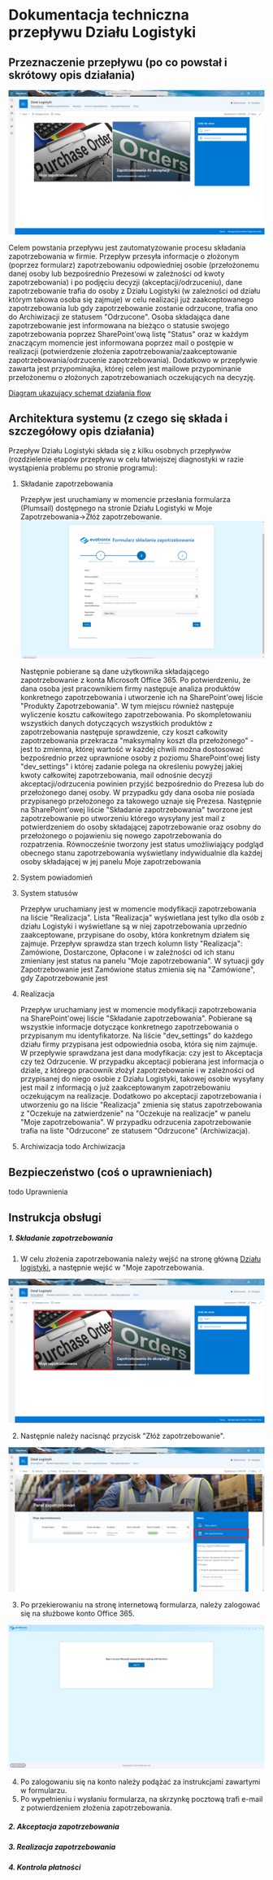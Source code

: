 # Dokumentacja techniczna przepływu Działu Logistyki

## Przeznaczenie przepływu (po co powstał i skrótowy opis działania)
![image](https://github.com/YellowMaster2/LogiFlow/blob/main/media/1.png?raw=true)


  Celem powstania przepływu jest zautomatyzowanie procesu składania zapotrzebowania w firmie. 
  Przepływ przesyła informacje o złożonym (poprzez formularz) zapotrzebowaniu odpowiedniej osobie (przełożonemu danej osoby lub bezpośrednio Prezesowi w zależności od kwoty zapotrzebowania) i po podjęciu decyzji (akceptacji/odrzuceniu), dane zapotrzebowanie trafia do osoby z Działu Logistyki (w zależności od działu którym takowa osoba się zajmuje) w celu realizacji już zaakceptowanego zapotrzebowania lub gdy zapotrzebowanie zostanie odrzucone, trafia ono do Archiwizacji ze statusem "Odrzucone". Osoba składająca dane zapotrzebowanie jest informowana na bieżąco o statusie swojego zapotrzebowania poprzez SharePoint'ową listę "Status" oraz w każdym znaczącym momencie jest informowana poprzez mail o postępie w realizacji (potwierdzenie złożenia zapotrzebowania/zaakceptowanie zapotrzebowania/odrzucenie zapotrzebowania).
  Dodatkowo w przepływie zawarta jest przypominajka, której celem jest mailowe  przypominanie  przełożonemu o złożonych zapotrzebowaniach oczekujących na decyzję.

  [Diagram ukazujący schemat działania flow](https://evatronix-my.sharepoint.com/:u:/p/slawomir_zyla/EdyBaoCOFFJCrlYMgJ33yJgBpljSFizM_o_xBd4VC2TB4A?e=gSnKod)

## Architektura systemu (z czego się składa i szczegółowy opis działania) 

  Przepływ Działu Logistyki składa się z kilku osobnych przepływów (rozdzielenie etapów przepływu w celu łatwiejszej diagnostyki w razie wystąpienia problemu po stronie programu):
   1. Składanie zapotrzebowania

      Przepływ jest uruchamiany w momencie przesłania formularza (Plumsail) dostępnego na stronie Działu Logistyki w Moje Zapotrzebowania→Złóż zapotrzebowanie.
      ![image](https://github.com/YellowMaster2/LogiFlow/blob/main/media/2.png?raw=true)


       Następnie pobierane są dane użytkownika składającego zapotrzebowanie z konta Microsoft Office 365. Po potwierdzeniu, że dana osoba jest pracownikiem firmy następuje analiza produktów konkretnego zapotrzebowania i utworzenie ich na SharePoint'owej liście "Produkty Zapotrzebowania". W tym miejscu również następuje wyliczenie kosztu całkowitego zapotrzebowania. Po skompletowaniu wszystkich danych dotyczących wszystkich produktów z zapotrzebowania następuje sprawdzenie, czy koszt całkowity zapotrzebowania przekracza "maksymalny koszt dla przełożonego" - jest to zmienna, której wartość w każdej chwili można dostosować bezpośrednio przez uprawnione osoby z poziomu SharePoint'owej listy "dev_settings" i której zadanie polega na określeniu powyżej jakiej kwoty całkowitej zapotrzebowania, mail odnośnie decyzji akceptacji/odrzucenia powinien przyjść bezpośrednio do Prezesa lub do przełożonego danej osoby. W przypadku gdy dana osoba nie posiada przypisanego przełożonego za takowego uznaje się Prezesa. Następnie na SharePoint'owej liście "Składanie zapotrzebowania" tworzone jest zapotrzebowanie po utworzeniu którego wysyłany jest mail z potwierdzeniem do osoby składającej zapotrzebowanie oraz osobny do przełożonego o pojawieniu się nowego zapotrzebowania do rozpatrzenia. Równocześnie tworzony jest status umożliwiający podgląd obecnego stanu zapotrzebowania wyświetlany indywidualnie dla każdej osoby składającej w jej panelu Moje zapotrzebowania

   2. System powiadomień
   3. System statusów
    
      Przepływ uruchamiany jest w momencie modyfikacji zapotrzebowania na liście "Realizacja". Lista "Realizacja" wyświetlana jest tylko dla osób z działu Logistyki i wyświetlane są w niej zapotrzebowania uprzednio zaakceptowane, przypisane do osoby, która konkretnym działem się zajmuje. Przepływ sprawdza stan trzech kolumn listy "Realizacja": Zamówione, Dostarczone, Opłacone i w zależności od ich stanu zmieniany jest status na panelu "Moje zapotrzebowania". W sytuacji gdy Zapotrzebowanie jest Zamówione status zmienia się na "Zamówione", gdy Zapotrzebowanie jest  
   
   4. Realizacja

      Przepływ uruchamiany jest w momencie modyfikacji zapotrzebowania na SharePoint'owej liście "Składanie zapotrzebowania". Pobierane są wszystkie informacje dotyczące konkretnego zapotrzebowania o przypisanym mu identyfikatorze. Na liście "dev_settings" do każdego działu firmy przypisana jest odpowiednia osoba, która się nim zajmuje. W przepływie sprawdzana jest dana modyfikacja: czy jest to Akceptacja czy też Odrzucenie. W przypadku akceptacji pobierana jest informacja o dziale, z którego pracownik złożył zapotrzebowanie i w zależności od przypisanej do niego osobie z Działu Logistyki, takowej osobie wysyłany jest mail z informacją o już zaakceptowanym zapotrzebowaniu oczekującym na realizacje. Dodatkowo po akceptacji zapotrzebowania i utworzeniu go na liście "Realizacja" zmienia się status zapotrzebowania z "Oczekuje na zatwierdzenie" na "Oczekuje na realizacje" w panelu "Moje zapotrzebowania". W przypadku odrzucenia zapotrzebowanie trafia na liste "Odrzucone" ze statusem "Odrzucone" (Archiwizacja). 
      
   5. Archiwizacja
   todo Archiwizacja

## Bezpieczeństwo (coś o uprawnieniach)
todo Uprawnienia
## Instrukcja obsługi
##### 1. Składanie zapotrzebowania
1. W celu złożenia zapotrzebowania należy wejść na stronę główną [Działu logistyki](https://evatronix.sharepoint.com/sites/Logistyka "Przejdź na stronę Działu logistyki"), a następnie wejść w "Moje zapotrzebowania.

![image](https://github.com/YellowMaster2/LogiFlow/blob/main/media/3.png?raw=true)

2. Następnie należy nacisnąć przycisk "Złóż zapotrzebowanie".

![image](https://github.com/YellowMaster2/LogiFlow/blob/main/media/4.png?raw=true)

3. Po przekierowaniu na stronę internetową formularza, należy zalogować się na służbowe konto Office 365.

![image](https://github.com/YellowMaster2/LogiFlow/blob/main/media/5.png?raw=true)

4. Po zalogowaniu się na konto należy podążać za instrukcjami zawartymi w formularzu.
5. Po wypełnieniu i wysłaniu formularza, na skrzynkę pocztową trafi e-mail z potwierdzeniem złożenia zapotrzebowania.

##### 2. Akceptacja zapotrzebowania
##### 3. Realizacja zapotrzebowania
##### 4. Kontrola płatności
